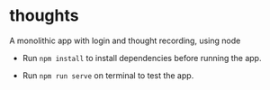 # thoughts

A monolithic app with login and thought recording, using node

- Run `npm install` to install dependencies before running the app.

- Run `npm run serve` on terminal to test the app.
